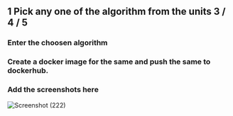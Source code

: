 ## 1 Pick any one of the algorithm from the units 3 / 4 / 5
###  Enter the choosen algorithm
###  Create a docker image for the same and push the same to dockerhub.
###  Add the screenshots here
![Screenshot (222)](https://github.com/user-attachments/assets/03815f02-accc-45ff-8067-08aac3610a47)
